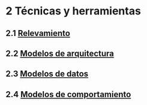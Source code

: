 # 2 Técnicas y herramientas

## 2.1 [Relevamiento](./2_1__Relevamiento.md)

## 2.2 [Modelos de arquitectura](./2_2_Modelos_de_arquitectura.md)

## 2.3 [Modelos de datos](./2_3__Modelos_de_estructura.md)

## 2.4 [Modelos de comportamiento](./2_4__Modelos_de_comportamiento.md)
